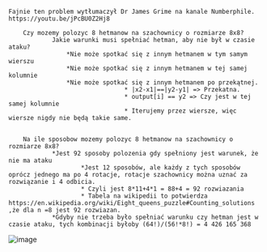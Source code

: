 	Fajnie ten problem wytłumaczył Dr James Grime na kanale Numberphile.
	https://youtu.be/jPcBU0Z2Hj8
	
		Czy mozemy polozyc 8 hetmanow na szachownicy o rozmiarze 8x8?
				Jakie warunki musi spełniać hetman, aby nie był w czasie ataku?
					*Nie może spotkać się z innym hetmanem w tym samym wierszu
					*Nie może spotkać się z innym hetmanem w tej samej kolumnie
					*Nie może spotkać się z innym hetmanem po przekątnej.
					 				* |x2-x1|==|y2-y1| => Przekatna.
					 				* output[i] == y2 => Czy jest w tej samej kolumnie
					 				* Iterujemy przez wiersze, więc wiersze nigdy nie będą takie same.


		Na ile sposobow mozemy polozyc 8 hetmanow na szachownicy o rozmiarze 8x8?
				*Jest 92 sposoby polozenia gdy spełniony jest warunek, że nie ma ataku
						*Jest 12 sposobów, ale każdy z tych sposobów oprócz jednego ma po 4 rotacje, rotacje szachownicy można uznać za rozwiązanie i 4 odbicia.
						* Czyli jest 8*11+4*1 = 88+4 = 92 rozwiazania
						* Tabela na wikipedii to potwierdza https://en.wikipedia.org/wiki/Eight_queens_puzzle#Counting_solutions ,że dla n =8 jest 92 rozwiazan.
				*Gdyby nie trzeba było spełniać warunku czy hetman jest w czasie ataku, tych kombinacji byłoby (64!)/(56!*8!) = 4 426 165 368
				
				
				
				
					

		

![image](https://user-images.githubusercontent.com/23016118/116069442-ae4ed900-a68b-11eb-9ff8-a97e6b5ea086.png)
